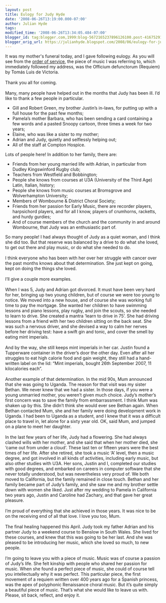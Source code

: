 ```yaml
---
layout: post
title: Eulogy for Judy Hyde
date: '2008-06-26T13:19:00.000-07:00'
author: Julian Hyde
tags: 
modified_time: '2008-06-26T13:34:05.484-07:00'
blogger_id: tag:blogger.com,1999:blog-5672165237896126100.post-4167529163232074827
blogger_orig_url: https://julianhyde.blogspot.com/2008/06/eulogy-for-judy-hyde.html
---
```


It was my mother's funeral today, and I gave following eulogy. As you will see from the <a href="http://www.hydromatic.net/judy-hyde-funeral-order-of-service.pdf">order of service</a>, the piece of music I was referring to, which immediately followed my address, was the Officium defunctorum (Requiem) by Tomás Luis de Victoria.<br /><br />Thank you all for coming.<br /><br />Many, many people have helped out in the months that Judy has been ill. I’d like to thank a few people in particular.<br /><ul><li>Gill and Robert Green, my brother Justin’s in-laws, for putting up with a full house for the past few months;</li><li>Pamela’s mother Barbara, who has been sending a card containing a few words and a pasted Snoopy cartoon, three times a week for two years;</li><li>Elaine, who was like a sister to my mother;</li><li>Adrian and Judy, quietly and selflessly helping out;</li><li>All of the staff at Compton Hospice.<br /></li></ul>Lots of people here! In addition to her family, there are:<br /><ul><li>Friends from her young married life with Adrian, in particular from Dudley Kingswinford Rugby club;</li><li>Teachers from Westfield and Bobbington; </li><li>People she knows from courses at U3A (University of the Third Age) Latin, Italian, history;</li><li>People she knows from music courses at Bromsgrove and Wolverhampton University;</li><li>Members of Wombourne &amp; District Choral Society;</li><li>Friends from her passion for Early Music, there are recorder players, harpsichord players, and for all I know, players of crumhorns, racketts, and hurdy gurdies;</li><li>And of course members of the church and the community in and around Wombourne, that Judy was an enthusiastic part of.</li></ul>So many people! I had always thought of Judy as a quiet woman, and I think she did too. But that reserve was balanced by a drive to do what she loved, to get out there and play music, or do what she needed to do.<br /><br />I think everyone who has been with her over her struggle with cancer over the past months knows about that determination. She just kept on going, kept on doing the things she loved.<br /><br />I’ll give a couple more examples.<br /><br />When I was 5, Judy and Adrian got divorced. It must have been very hard for her, bringing up two young children, but of course we were too young to notice. We moved into a new house, and of course she was working full time to pay the mortgage. She wanted her children to have swimming lessons and piano lessons, play rugby, and join the scouts, so she needed to learn to drive. She created a mantra ‘learn to drive in 75’. She had driving lessons from a friend with her two children sitting on the back seat. She was such a nervous driver, and she devised a way to calm her nerves before her driving test: have a swift gin and tonic, and cover the smell by eating mint imperials.<br /><br />And by the way, she still keeps mint imperials in her car. Justin found a Tupperware container in the driver’s door the other day. Even after all her struggles to eat high calorie food and gain weight, they still had a hand-written label on the lid: “Mint imperials, bought 26th September 2007, 11 kilocalories each”.<br /><br />Another example of that determination. In the mid 90s, Mum announced that she was going to Uganda. The reason for that visit was my sister Bethan. We never knew that we had a sister. In those days, if you were a young unmarried mother, you weren’t given much choice. Judy’s mother’s first concern was to save the family from embarrassment. I think Mum was shaken up by this. She didn’t think she would ever see Bethan again. When Bethan contacted Mum, she and her family were doing development work in Uganda. I had been to Uganda as a student, and I knew that it was a difficult place to travel in, let alone for a sixty year old. OK, said Mum, and jumped on a plane to meet her daughter.<br /><br />In the last few years of her life, Judy had a flowering. She had always clashed wills with her mother, and she said that when her mother died, she ‘came out from under a cloud’. These last ten or fifteen years were the best times of her life. After she retired, she took a music ‘A’ level, then a music degree, and got involved in all kinds of activities, including early music, but also other studies with U3A. Her sons, Justin and I, completed our studies with good degrees, and embarked on careers in computer software that she never totally understood, but was nevertheless very proud of. We both moved to California, but the family remained in close touch. Bethan and her family became part of Judy’s family, and she saw me and my brother settle down with women she liked. Just after my wedding to Pamela in California two years ago, Justin and Caroline had Zachary, and that gave her great pleasure.<br /><br />I’m proud of everything that she achieved in those years. It was nice to be on the receiving end of all that love. I love you too, Mum.<br /><br />The final healing happened this April. Judy took my father Adrian and his partner Judy to a weekend course to Benslow in South Wales. She lived for these courses, and knew that this was going to be her last. And she was pleased to be introducing her music, which she loved so much, to new people.<br /><br />I’m going to leave you with a piece of music. Music was of course a passion of Judy’s life. She felt kinship with people who shared her passion for music. When she found a perfect piece of music, she could of course tell you intellectually why it was perfect. This particular piece, the first movement of a requiem written over 400 years ago for a Spanish princess, was the apex of polyphonic Renaissance choral music. But it’s quite simply a beautiful piece of music. That’s what she would like to leave us with. Please, sit back, reflect, and enjoy it.